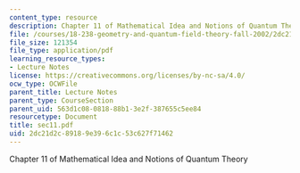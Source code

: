 ```yaml
---
content_type: resource
description: Chapter 11 of Mathematical Idea and Notions of Quantum Theory
file: /courses/18-238-geometry-and-quantum-field-theory-fall-2002/2dc21d2c89189e396c1c53c627f71462_sec11.pdf
file_size: 121354
file_type: application/pdf
learning_resource_types:
- Lecture Notes
license: https://creativecommons.org/licenses/by-nc-sa/4.0/
ocw_type: OCWFile
parent_title: Lecture Notes
parent_type: CourseSection
parent_uid: 563d1c08-0818-88b1-3e2f-387655c5ee84
resourcetype: Document
title: sec11.pdf
uid: 2dc21d2c-8918-9e39-6c1c-53c627f71462
---
```

Chapter 11 of Mathematical Idea and Notions of Quantum Theory